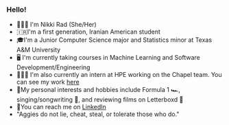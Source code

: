 ### Hello!
- 🙋🏻‍♀️ I'm Nikki Rad (She/Her)
- 🇮🇷I'm a first generation, Iranian American student
- 🎓I'm a Junior Computer Science major and Statistics minor at Texas A&M University
- 🖥 I'm currently taking courses in Machine Learning and Software Development/Engineering
- 👩🏻‍💻 I'm also currently an intern at HPE working on the Chapel team. You can see my work [here](https://github.com/nikkirad/chapel)
- 🤍My personal interests and hobbies include Formula 1 🏎, singing/songwriting 🎤, and reviewing films on Letterboxd 🎥
- 💬You can reach me on [LinkedIn](https://www.linkedin.com/in/nikki-rad/)
- "Aggies do not lie, cheat, steal, or tolerate those who do."




<!--
**nikkirad/nikkirad** is a ✨ _special_ ✨ repository because its `README.md` (this file) appears on your GitHub profile.

Here are some ideas to get you started:

- 🔭 I’m currently working on ...
- 🌱 I’m currently learning ...
- 👯 I’m looking to collaborate on ...
- 🤔 I’m looking for help with ...
- 💬 Ask me about ...
- 📫 How to reach me: ...
- 😄 Pronouns: ...
- ⚡ Fun fact: ...
-->
